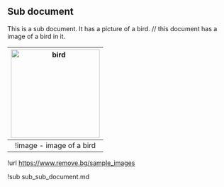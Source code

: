 ## Sub document

This is a sub document. It has a picture of a bird. // this document has a image of a bird in it.

| <img width="200" src="https://static.remove.bg/sample-gallery/graphics/bird-thumbnail.jpg"  alt="bird"/> |
|:---:|
|!image - image of a bird|

!url https://www.remove.bg/sample_images

!sub sub_sub_document.md